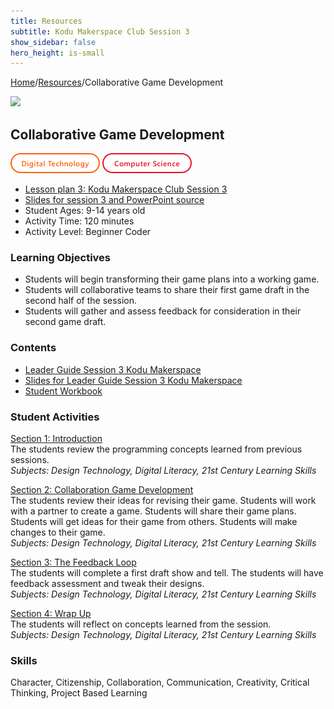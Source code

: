 ```yaml
---
title: Resources
subtitle: Kodu Makerspace Club Session 3
show_sidebar: false
hero_height: is-small
---
```


[Home](..)/[Resources](.)/Collaborative Game Development

[![](https://www.kodugamelab.com/API/Thumbnail?world=PxPCZcqEiUKilsK6RqeU5w==)](https://worlds.kodugamelab.com/world/PxPCZcqEiUKilsK6RqeU5w==)

## Collaborative Game Development
![Digital Technology](dt.png) ![Computer Science](cs.png)

* [Lesson plan 3: Kodu Makerspace Club Session 3](LG_Session_3_KODU_Makerspace.pdf)
* [Slides for session 3 and PowerPoint source](PPT_Session3_Kodu_Makerspace.pdf)
* Student Ages: 9-14 years old
* Activity Time: 120 minutes
* Activity Level: Beginner Coder

### Learning Objectives
* Students will begin transforming their game plans into a working game.
* Students will collaborative teams to share their first game draft in the second half of the session.
* Students will gather and assess feedback for consideration in their second game draft.

### Contents
* [Leader Guide Session 3 Kodu Makerspace](LG_Session_3_KODU_Makerspace.pdf)
* [Slides for Leader Guide Session 3 Kodu Makerspace](PPT_Session3_Kodu_Makerspace.pdf)
* [Student Workbook](Student_Workbook_Kodu_Makerspace_Camp.pdf)

### Student Activities
[Section 1: Introduction]()<br>
The students review the programming concepts learned from previous sessions.<br>
*Subjects: Design Technology, Digital Literacy, 21st Century Learning Skills*

[Section 2: Collaboration Game Development]()<br>
The students review their ideas for revising their game. Students will work with a partner to create a game. Students will share their game plans. Students will get ideas for their game from others. Students will make changes to their game.<br>
*Subjects: Design Technology, Digital Literacy, 21st Century Learning Skills*

[Section 3: The Feedback Loop]()<br>
The students will complete a first draft show and tell. The students will have feedback assessment and tweak their designs.<br>
*Subjects: Design Technology, Digital Literacy, 21st Century Learning Skills*

[Section 4: Wrap Up]()<br>
The students will reflect on concepts learned from the session.<br>
*Subjects: Design Technology, Digital Literacy, 21st Century Learning Skills*

### Skills
Character,
Citizenship,
Collaboration,
Communication,
Creativity,
Critical Thinking,
Project Based Learning 

    